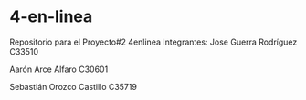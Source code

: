 # 4-en-linea
Repositorio para el Proyecto#2 4enlinea
Integrantes:
Jose Guerra Rodríguez C33510

Aarón Arce Alfaro C30601

Sebastián Orozco Castillo C35719

